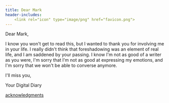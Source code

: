 ```yaml
---
title: Dear Mark
header-includes:
	<link rel="icon" type="image/png" href="favicon.png">
---
```


Dear Mark,

I know you won't get to read this, but I wanted to thank you for involving me in your life. I really didn't think that foreshadowing was an element of real life, and I am saddened by your passing. I know I'm not as good of a writer as you were, I'm sorry that I'm not as good at expressing my emotions, and I'm sorry that we won't be able to converse anymore.

I'll miss you,

Your Digital Diary


[acknowledgments](acknowledgments.html)
